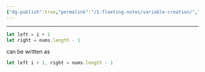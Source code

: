 ```yaml
---
{"dg-publish":true,"permalink":"/1-fleeting-notes/variable-creation/","created":"2023-07-26 06:53","updated":"2023-08-04 05:49"}
---
```



---
```javascript
let left = i + 1
let right = nums.length - 1
```
can be written as
```javascript
let left i + 1, right = nums.length - 1
```